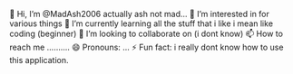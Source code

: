 👋 Hi, I’m @MadAsh2006 actually ash not mad...
 👀 I’m interested in for various things 
 🌱 I’m currently learning all the stuff that i like i mean like coding (beginner)
 💞️ I’m looking to collaborate on (i dont know)
 📫 How to reach me ..........
 😄 Pronouns: ...
 ⚡ Fun fact: i really dont know how to use this application.

<!---
MadAsh2006/MadAsh2006 is a ✨ special ✨ repository because its `README.md` (this file) appears on your GitHub profile.
You can click the Preview link to take a look at your changes.
--->
